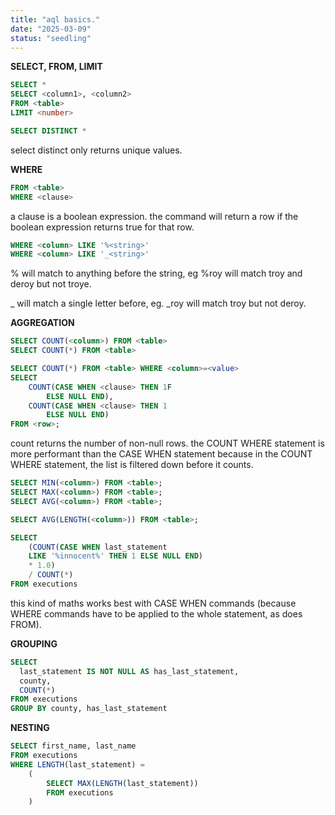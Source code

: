 ```yaml
---
title: "aql basics."
date: "2025-03-09"
status: "seedling"
---
```


**SELECT, FROM, LIMIT**

```sql
SELECT *
SELECT <column1>, <column2>
FROM <table>
LIMIT <number>

SELECT DISTINCT *
```

select distinct only returns unique values.

**WHERE**

```sql
FROM <table>
WHERE <clause>
```

a clause is a boolean expression. the command will return a row if the boolean expression returns true for that row.

```sql
WHERE <column> LIKE '%<string>'
WHERE <column> LIKE '_<string>'
```

% will match to anything before the string, eg %roy will match troy and deroy but not troye. 

_ will match a single letter before, eg. _roy will match troy but not deroy.

**AGGREGATION**

```sql
SELECT COUNT(<column>) FROM <table>
SELECT COUNT(*) FROM <table>

SELECT COUNT(*) FROM <table> WHERE <column>=<value>
SELECT
    COUNT(CASE WHEN <clause> THEN 1F
        ELSE NULL END),
    COUNT(CASE WHEN <clause> THEN 1
        ELSE NULL END)
FROM <row>;
```

count returns the number of non-null rows. the COUNT WHERE statement is more performant than the CASE WHEN statement because in the COUNT WHERE statement, the list is filtered down before it counts.

```sql
SELECT MIN(<column>) FROM <table>;
SELECT MAX(<column>) FROM <table>;
SELECT AVG(<column>) FROM <table>;

SELECT AVG(LENGTH(<column>)) FROM <table>;
```

```sql
SELECT 
	(COUNT(CASE WHEN last_statement 
	LIKE '%innocent%' THEN 1 ELSE NULL END)
	* 1.0)
	/ COUNT(*)
FROM executions
```

this kind of maths works best with CASE WHEN commands (because WHERE commands have to be applied to the whole statement, as does FROM).

**GROUPING**

```sql
SELECT
  last_statement IS NOT NULL AS has_last_statement,
  county,
  COUNT(*)
FROM executions
GROUP BY county, has_last_statement
```

**NESTING**

```sql
SELECT first_name, last_name
FROM executions
WHERE LENGTH(last_statement) =
    (
		SELECT MAX(LENGTH(last_statement))
		FROM executions
	)
```